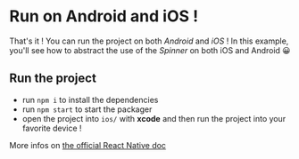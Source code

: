 # Run on Android and iOS !
That's it ! You can run the project on both *Android* and *iOS* !
In this example, you'll see how to abstract the use of the *Spinner* on both iOS and Android 😀

## Run the project
- run `npm i` to install the dependencies
- run `npm start` to start the packager
- open the project into `ios/` with **xcode** and then run the project into your favorite device !

More infos on [the official React Native doc](http://facebook.github.io/react-native/docs/getting-started.html#content)
